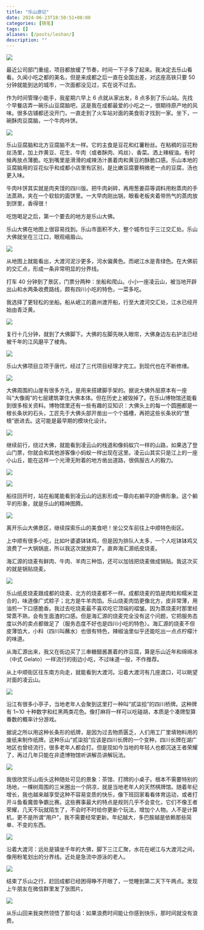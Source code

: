 ```yaml
---
title: "乐山游记"
date: 2024-06-23T18:50:51+08:00
categories: [随笔]
tags: []
aliases: [/posts/leshan/]
description: ""
---
```


![](/images/leshan/1.jpg)

最近公司部门重组，项目都放缓了节奏，时间一下子多了起来。我决定去乐山看看。久闻小吃之都的美名，但是来成都之后一直在全国出差，对这座高铁只要 50 分钟就能到达的城市，一次面都没见过，实在说不过去。

作为时间管理小能手，我星期六早上 6 点就从家出发，8 点多到了乐山站。先找个早餐店弄一碗乐山豆腐脑吧，这是我在成都最爱的小吃之一，很期待原产地的风味。很多店铺都还没开门，一直走到了火车站对面的美食街才找到一家。坐下，一碗酥肉豆腐脑，一个牛肉咔饼。

![](/images/leshan/2.jpg)

乐山豆腐脑和北方豆腐脑不太一样。它的主食是豆花和红薯粉丝。在粘稠的豆花粉丝汤里，加上炸黄豆、花生、牛肉（或者酥肉、鸡丝）、香菜。洒上辣椒油。有时候再放点薄脆。吃到嘴里是滑滑的咸辣汤汁裹着肉和黄豆的酥脆口感。乐山本地的豆腐脑用的豆花似乎和成都小店里有区别，是比嫩豆腐要稍微老一点的豆腐，汤也更入味。

牛肉咔饼其实就是肉夹馍的四川版。把牛肉剁碎，再用葱姜蒜等调料用粉蒸肉的手法蒸熟，夹在一个软软的面饼里。一大早肉刚出锅，眼看老板夹着带热气的蒸肉放到饼里，香得很！

吃饱喝足之后，第一个要去的地方是乐山大佛。

乐山大佛在地图上很容易找到。乐山市面积不大，整个城市位于三江交汇处。乐山大佛就坐在三江口，眼观峨眉山。

![](/images/leshan/3.png)

从地图上就能看出，大渡河泥沙更多，河水偏黄色。而岷江水是青绿色。在大佛前的交汇点，形成一条非常明显的分界线。

打车 40 分钟到了景区，门票分两种：坐船和爬山。小小一座凌云山，被当地开辟出山和水两条收费路线，颇有四川小吃的特色，一菜多吃。

我选择了更轻松的坐船。船从岷江的嘉州渡开船，行至大渡河交汇处，江水已经开始由青泛黄。

![](/images/leshan/4.jpg)

复行十几分钟，就到了大佛脚下。大佛的左脚先映入眼帘，大佛身边左右护法已经被千年的江风磨平了棱角。

![](/images/leshan/5.jpg)

乐山大佛项目立项于唐代，经过了三代项目经理才完工。到现代也在不断修缮。

![](/images/leshan/6.jpg)

大佛周围的山崖有很多方孔，是用来搭建脚手架的。据说大佛外层原本有一座叫“大像阁”的七层建筑罩住大佛本体。但在历史上被毁掉了。在乐山博物馆还能看到很多相关资料。博物馆里还有一些有趣的豆知识：大佛头上的每一个圆圈都是一根长条状的石头，工匠先于大佛头部开凿出一个个插槽，再把这些长条状的“慧根”嵌进去。这可能是最早期的模块化设计。

![](/images/leshan/7.jpg)

继续前行，绕过大佛，就能看到凌云山的栈道和像蚂蚁穴一样的山路，如果选了登山门票，你就会和其他游客像小蚂蚁一样出现在这里。凌云山其实只是江上的一座小山丘，能在这样一个光滑无附着的地方凿出道路，很佩服古人的毅力。

![](/images/leshan/8.jpg)

![](/images/leshan/9.jpg)

船往回开时，站在船尾能看到凌云山的远影形成一尊向右躺平的卧佛形象。这个躺平的形象，就是乐山的精神图腾。

![](/images/leshan/10.jpg)

离开乐山大佛景区，继续探索乐山的美食吧！坐公交车前往上中顺特色街区。

上中顺有很多小吃，比如叶婆婆钵钵鸡，但是因为排队人太多，一个人吃钵钵鸡又浪费了一大锅锅底，所以我这次就放弃了。直奔海汇源纸皮烧麦。

海汇源的烧麦有鲜肉、牛肉、羊肉三种馅，还可以加钱把烧麦做成锅贴。我这次买的就是锅贴烧麦。

![](/images/leshan/11.jpg)

乐山纸皮烧麦跟成都的烧麦、北方的烧麦都不一样。成都烧麦的馅是肉粒和糯米混合的，味道像广式粽子；北方是牛羊肉馅。乐山烧麦肉馅更像北方，皮非常薄，用油煎一下口感脆香。我过去吃烧麦最不喜欢吃它顶端的褶皱。因为蒸烧麦时那里经常蒸不熟，会有生面渣的口感。但是海汇源的烧麦完全没有这个问题，它把服务态度以外的卖点都做足了（服务态度不好也是四川小吃的特色）。海汇源的烧麦不但皮薄馅大，小料（四川叫蘸水）也很有特色，辣椒油里似乎还能吃出一点点柠檬汁的味道。

从海汇源出来，我又在街边买了三串糖醋酱裹着的炸豆腐，算是乐山近年和绵绵冰（中式 Gelato）一样流行的街边小吃，不过味道一般，不作推荐。

从上中顺街区往东南方向走，就能看到大渡河。沿着大渡河有几座渡口，可以眺望对面的凌云山。

![](/images/leshan/12.jpg)

沿江有很多小亭子，当地老年人会聚到这里打一种叫“贰柒拾”的四川桥牌。这种牌有 1~10 十种数字和红黑两类花色。像打麻将一样可以吃碰胡，本质是个凑牌型算番数的概率计分游戏。

据说之所以用这种长条形的纸牌，是因为过去物质匮乏，人们用工厂里填物料用的废纸来制作纸牌。这种乐山“贰柒拾”应该是四川长牌的一个变种，四川长牌在湖广地区也曾经流行，很多老年人都会打。但是现如今当地的年轻人也都沉迷王者荣耀了，再过几年只能在非遗博物馆听讲解员讲解玩法。

![](/images/leshan/13.jpg)

我很欣赏乐山街头这种随处可见的景象：茶馆、打牌的小桌子。根本不需要特别的场地，一棵树周围的三米圈出一个阴凉，就是当地老年人的天然棋牌馆。随着年纪增长，我也越来越享受这种不容易变质的快乐，像下班回家看看体育运动，或者打开斗鱼看魔兽争霸比赛。这些赛事最大的特点是规则几乎不会变化，它们不像王者荣耀，几天不玩就陌生了，不会时不时给你更新个玩法，增加个人物。人不是计算机，更不是所谓“用户”，我不需要经常更新。年纪越大，多巴胺越是依赖那些简单、不变的东西。

![](/images/leshan/14.jpg)

沿着大渡河：远处是镇坐千年的大佛，脚下三江汇聚，水花在岷江与大渡河之间，像用粉笔划出的分界线。近处是急流中游泳的老人。

![](/images/leshan/15.jpg)

结束了乐山之行，赶回成都已经困得睁不开眼了，一觉睡到第二天下午两点。发现上午朋友在微信群里发了张图片。

![](/images/leshan/16.jpg)

从乐山回来我突然领悟了那句话：如果浪费时间能让你感到快乐，那时间就没有浪费。
